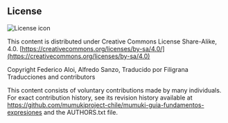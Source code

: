 ## License
![License icon](https://licensebuttons.net/l/by-sa/3.0/88x31.png)

This content is distributed under Creative Commons License Share-Alike, 4.0. [https://creativecommons.org/licenses/by-sa/4.0/](https://creativecommons.org/licenses/by-sa/4.0)

Copyright Federico Aloi, Alfredo Sanzo, Traducido por Filigrana Traducciones and contributors

This content consists of voluntary contributions made by many
individuals. For exact contribution history, see its revision history
available at https://github.com/mumukiproject-chile/mumuki-guia-fundamentos-expresiones and the AUTHORS.txt file.

